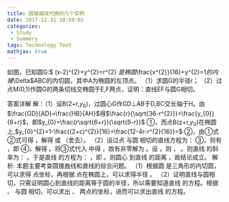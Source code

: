 ```yaml
---
title: 圆锥曲线代换的几个实例
date: 2017-12-31 10:59:02
categories: 
 - Study
 - Summery
tags: Technology Text
mathjax: true
---
```

如图，已知圆G:$ (x-2)^{2}+y^{2}=r^{2} $是椭圆$\frac{x^{2}}{16}+y^{2}=1$的内接$\Delta$ABC的内切圆，其中A为椭圆的左顶点。
（1）求圆G的半径r；
（2）过点M(0,1)作圆G的两条切线交椭圆于E,F两点，证明：直线EF与圆G相切。
 
答案详解
解：（1）设B(2+r,$y_{0}$)，过圆心G作GD$\perp$AB于D,BC交长轴于H。由$\frac{GD}{AD}=\frac{HB}{AH}$得$\frac{r}{\sqrt{36-r^{2}}}=\frac{y_{0}}{6+r}$，即$y_{0}=\frac{r\sqrt{6+r}}{\sqrt{6-r}}$ ①，而点B(z+r,$y_{0}$)在椭圆上,$y_{0}^{2}=1-\frac{(2+c)^{2}}{16}=\frac{12-4r-r^{2}{16}}=$  ②，由①式②式可得 ，解得 或 （舍去）。
（2）设过点 与圆 相切的直线方程为：  ③，则有 ，即  ④，解得 。将③式代入 中得 ，故有非零解为 。设 ，则 ， 。则直线 的斜率为： 。于是直线 的方程为： ，即 。则圆心 到直线 的距离 ，故结论成立。
解析:
本题主要考查圆锥曲线和直线的综合问题。
（1）根据圆 是三角形的内切圆，可以求得 点坐标，再根据 点在椭圆上，可以求得半径 。
（2）证明直线与圆相切，只需证明圆心到直线的距离等于圆的半径，所以需要知道直线 的方程。根据 、 与圆 相切，可以求出 、 两点的坐标，进而可以求出直线 的方程。

